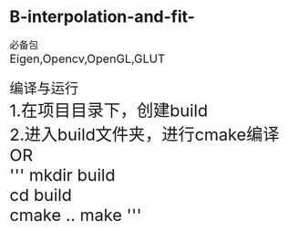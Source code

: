 # B-interpolation-and-fit-
<big>必备包<big>  
Eigen,Opencv,OpenGL,GLUT  
    
      
<big>编译与运行<big>  
1.在项目目录下，创建build  
2.进入build文件夹，进行cmake编译  
OR  
  '''
mkdir build  
cd build  
cmake ..
make
  '''
